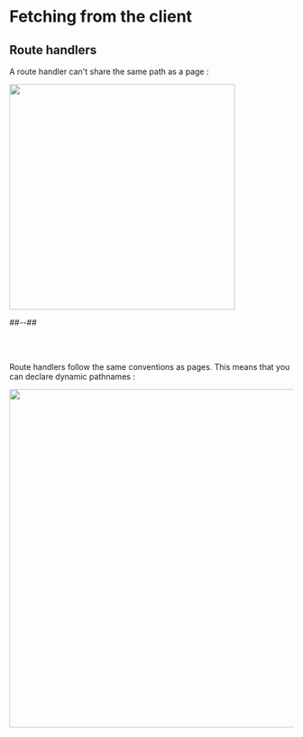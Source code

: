 <!-- .slide: class="two-column with-code " -->

<style>
  .routerhandler-21 {
    width: 400px;
    height: auto;
  }

    .routerhandler-segment-21 {
    width: 600px;
    height: auto;
  }
</style>

# Fetching from the client

## Route handlers

A route handler can't share the same path as a page :

<img src="./assets/images/04-data-fetching/route-handlers-do-not.png" class="routerhandler-21" />

##--##

<br/> <br/>

Route handlers follow the same conventions as pages. This means that you can declare dynamic pathnames :

<img src="./assets/images/04-data-fetching/route-handlers-segments.png" class="routerhandler-segment-21" />
